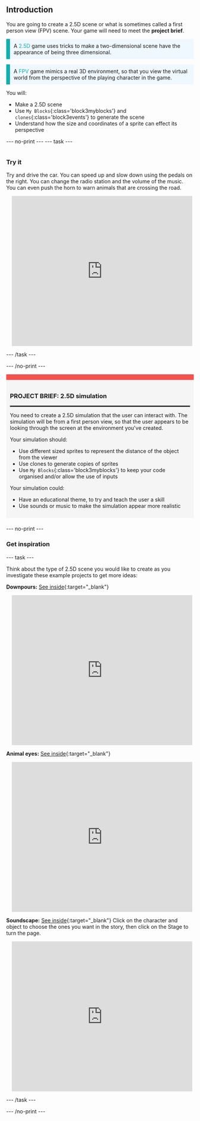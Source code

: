 ## Introduction

You are going to create a 2.5D scene or what is sometimes called a first person view (FPV) scene. Your game will need to meet the **project brief**.

<p style="border-left: solid; border-width:10px; border-color: #0faeb0; background-color: aliceblue; padding: 10px;">
A <span style="color: #0faeb0">2.5D</span> game uses tricks to make a two-dimensional scene have the appearance of being three dimensional.
</p>

<p style="border-left: solid; border-width:10px; border-color: #0faeb0; background-color: aliceblue; padding: 10px;">
A <span style="color: #0faeb0">FPV</span> game mimics a real 3D environment, so that you view the virtual world from the perspective of the playing character in the game.
</p>

You will:
+ Make a 2.5D scene
+ Use `My Blocks`{:class='block3myblocks'} and `clones`{:class='block3events'} to generate the scene
+ Understand how the size and coordinates of a sprite can effect its perspective

--- no-print ---
--- task ---

<div style="display: flex; flex-wrap: wrap">
<div style="flex-basis: 200px; flex-grow: 1">

### Try it

Try and drive the car. You can speed up and slow down using the pedals on the right. You can change the radio station and the volume of the music. You can even push the horn to warn animals that are crossing the road.

</div>
<div class="scratch-preview" style="margin-left: 15px;">
 <iframe src="https://scratch.mit.edu/projects/548228231/embed" allowtransparency="true" width="485" height="402" frameborder="0" scrolling="no" allowfullscreen></iframe>
</div>
</div>

--- /task ---

--- /no-print ---

<div style="border-top: 15px solid #f3524f; background-color: whitesmoke; margin-bottom: 20px; padding: 10px;">

### PROJECT BRIEF: 2.5D simulation
<hr style="border-top: 2px solid black;">

You need to create a 2.5D simulation that the user can interact with. The simulation will be from a first person view, so that the user appears to be looking through the screen at the environment you've created.

Your simulation should:
+ Use different sized sprites to represent the distance of the object from the viewer
+ Use clones to generate copies of sprites
+ Use `My Blocks`{:class='block3myblocks'} to keep your code organised and/or allow the use of inputs

Your simulation could:
+ Have an educational theme, to try and teach the user a skill
+ Use sounds or music to make the simulation appear more realistic
</div>

--- no-print ---

### Get inspiration

--- task ---

Think about the type of 2.5D scene you would like to create as you investigate these example projects to get more ideas:

**Downpours:** [See inside](https://scratch.mit.edu/projects/555933656/editor){:target="_blank"}
<div class="scratch-preview" style="margin-left: 15px;">
  <iframe allowtransparency="true" width="485" height="402" src="https://scratch.mit.edu/projects/embed/555933656/?autostart=false" frameborder="0"></iframe>
</div>

**Animal eyes:** [See inside](https://scratch.mit.edu/projects/553701588/editor){:target="_blank"}
<div class="scratch-preview" style="margin-left: 15px;">
 <iframe src="https://scratch.mit.edu/projects/553701588/embed" allowtransparency="true" width="485" height="402" frameborder="0" scrolling="no" allowfullscreen></iframe>
 </div>

**Soundscape:** [See inside](https://scratch.mit.edu/projects/555933631/editor){:target="_blank"}
Click on the character and object to choose the ones you want in the story, then click on the Stage to turn the page.
<div class="scratch-preview" style="margin-left: 15px;">
  <iframe allowtransparency="true" width="485" height="402" src="https://scratch.mit.edu/projects/embed/555933631/?autostart=false" frameborder="0"></iframe>
</div>

--- /task ---

--- /no-print ---



